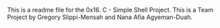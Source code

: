 This is a readme file for the 0x16. C - Simple Shell Project.
This is a Team Project by Gregory Slippi-Mensah and Nana Afia Agyeman-Duah.
